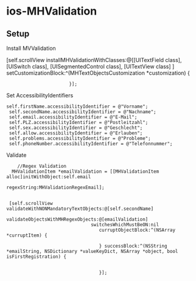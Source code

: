 ios-MHValidation
================

Setup
--------------------

Install MVValidation

  [self.scrollView installMHValidationWithClasses:@[[UITextField class],
                                                      [UISwitch class],
                                                      [UISegmentedControl class],
                                                      [UITextView class]
                                                        ]
                           setCustomizationBlock:^(MHTextObjectsCustomization *customization) {

                           }];
Set AccessibilityIdentifiers 

	self.firstName.accessibilityIdentifier = @"Vorname";
   	 self.secondName.accessibilityIdentifier = @"Nachname";
   	 self.email.accessibilityIdentifier = @"E-Mail";
   	 self.PLZ.accessibilityIdentifier = @"Postleitzahl";
   	 self.sex.accessibilityIdentifier = @"Geschlecht";
   	 self.allow.accessibilityIdentifier = @"Erlauben";
   	 self.problems.accessibilityIdentifier = @"Probleme";
   	 self.phoneNumber.accessibilityIdentifier = @"Telefonnummer";	

Validate

	
    	//Regex Validation
  	  MHValidationItem *emailValidation = [[MHValidationItem alloc]initWithObject:self.email
                                                                    regexString:MHValidationRegexEmail];
    
    
   	 [self.scrollView validateWithNONMandatoryTextObjects:@[self.secondName]
                       validateObjectsWithMHRegexObjects:@[emailValidation]
                                   switchesWhichMustBeON:nil
                                      curruptObjectBlock:^(NSArray *curruptItem) {
                                          
                                      } successBlock:^(NSString *emailString, NSDictionary *valueKeyDict, NSArray *object, bool isFirstRegistration) {
                                          
                                                                                  
                                      }];



